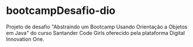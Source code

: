 # bootcampDesafio-dio

Projeto de desafio "Abstraindo um Bootcamp Usando Orientação a Objetos em Java" do curso Santander Code Girls oferecido pela plataforma Digital Innovation One.
